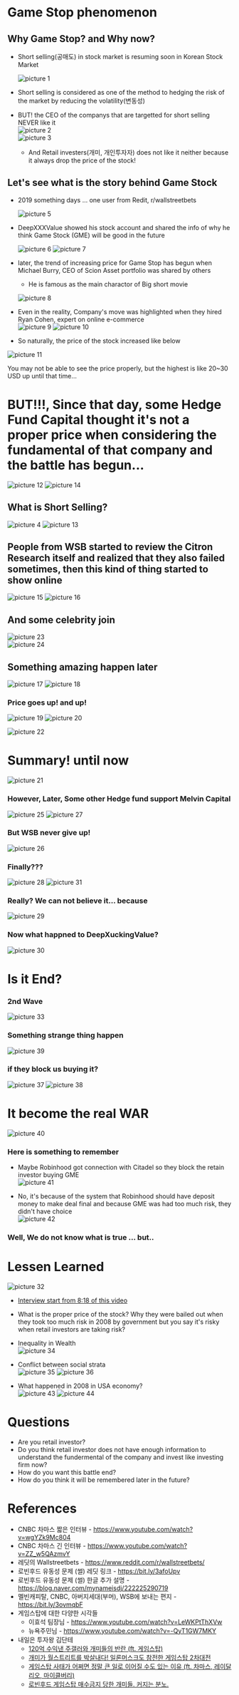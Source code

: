 # Game Stop phenomenon

## Why Game Stop? and Why now?
 * Short selling(공매도) in stock market is resuming soon in Korean Stock Market

     ![picture 1](../images/e0eb2a231a8cc969782c757ada1a6f8407560ec18867a156a86a60731372acff.png)  


  * Short selling is considered as one of the method to hedging the risk of the market by reducing the volatility(변동성)
  * BUT! the CEO of the companys that are targetted for short selling NEVER like it  
![picture 2](../images/c85e51eb9046a5d25a79d6f7cd04a726a0bfe58f5af4bc7ade40c1763f293e58.png)  
![picture 3](../images/54010c2aa543975d29ebbd4ae0c724621c1a1e1556d9aef659a2d07d7c115e09.png)  
    * And Retail investers(개미, 개인투자자) does not like it neither because it always drop the price of the stock!

## Let's see what is the story behind Game Stock
* 2019 something days ... one user from Redit, r/wallstreetbets 
  
  ![picture 5](../images/570ecee55db485ac25ebaaa8fd6d4dfd9aee0ec05cf1187c0bb5615c26196aad.png)  

* DeepXXXValue showed his stock account and shared the info of why he think Game Stock (GME) will be good in the future

  ![picture 6](../images/ad0f607e92c28ff1f547c2a7e8531e61530d7bea4fa44a911f2b4910d09188bc.png) 
  ![picture 7](../images/3e679a7caab5d03d1d8e8b9da00a43a91172f2c7c0f51a2803417eb9bf8d30b5.png)  
 

* later, the trend of increasing price for Game Stop has begun when Michael Burry, CEO of Scion Asset portfolio was shared by others
  * He is famous as the main charactor of Big short movie 
  
  ![picture 8](../images/51f7498d253acab62d7e263ab389fb5e2687cdedc009f5474cc1bacf71d4c46f.png)  

* Even in the reality, Company's move was highlighted when they hired Ryan Cohen, expert on online e-commerce  
  ![picture 9](../images/4c4ce604661c5df9899162728ff41f45c08cf18d19d3423acaafaade444d806e.png) 
  ![picture 10](../images/43e011b629b7ec2222932c3e2c7e1cdc3abcdddf07d679a08e8457054dcbc2ea.png)  

* So naturally, the price of the stock increased like below

![picture 11](../images/6928a4c94ed9502caed03f7bf6265537f6bcc3502f557a003130a83448288cd3.png)  

You may not be able to see the price properly, but the highest is like 20~30 USD up until that time...

# **BUT!!!**, Since that day, some Hedge Fund Capital thought it's not a proper price when considering the fundamental of that company and the battle has begun...

![picture 12](../images/27e2889673392ecaa59d1004b497ae3a23c4ba11b4dfcb4ce9853f3e5d5fa57f.png)
![picture 14](../images/91f326c36452a8c66c94af730e85f65307d0b2c6a0902f6d0edbc28babb54580.png)  

## What is Short Selling?
  
![picture 4](../images/ed1f2e1b68b78b45e08dfe028f2a70d4d5f338da6b77897c99f03ae817d7dd1c.png)
![picture 13](../images/8ea41789e87df6a328336cd862376a369307d31259616d09c1066a192a5b4699.png)  



## People from WSB started to review the Citron Research itself and realized that they also failed sometimes, then this kind of thing started to show online

![picture 15](../images/2a35fb67e292cd1ab1f4cf3937fcde87f47c9aa0c21d1cc9461f2f78d9eccb75.png) 
![picture 16](../images/c79795ae0afefabf7572ca14137ca011e7b9cedd62b449c13cb915969d1ceac3.png)  

## And some celebrity join
![picture 23](../images/9f7bb685ed1eb138e8919db3cf6a1a0de3b765ddbcb2697fbdf3eef5f96dc2a8.png)  
![picture 24](../images/68a50861102d58eced8e114eb03203aea482118984efef16d7ce2d034dc0610c.png)  


## Something amazing happen later

![picture 17](../images/560e3986e5d219e32d974a54fa2e8f3844595542bbd84819e15859abb64b6b68.png)
![picture 18](../images/77e6b53b2839ac21468ba7400e7633adb33c9a44cce2b39c7d74c989d1d4833f.png)  

### Price goes up! and up!

![picture 19](../images/a54004ff584da8249523c5176ba3ca24fcc47c1937a14559e0bd90c4b9c2877b.png)
![picture 20](../images/8b6472e67a19cc233266cd58edd7f836e349177e74cb543b359924724b04d6a0.png)  

![picture 22](../images/0581426d0818caacc00b2fbad8b923e1ec9337dcb3b6a3a10fc07e8e81f0c6ff.png)  



# Summary! until now 

![picture 21](../images/28a87325f33923d43ad93b0bbba97f64ad9ba21965f09aa74104a0bc4e3c302a.png)  

### However, Later, Some other Hedge fund support Melvin Capital
![picture 25](../images/abefcc6ea245d66f3832cbc183bcebe72f36b32b3b7bf82e5adc6a053ee590c3.png) 
![picture 27](../images/bb6c8a8174f20a5bc682c357e1237469ab8f3aa47b6abeb7b38437b3e221f6bb.png)  



### But WSB never give up!
![picture 26](../images/3d058875664a7edf9624acb90c174f00df3cf0668b25e9e8863c011acc819eab.png)  


### Finally??? 
![picture 28](../images/b46d6416039fe2e72e56bdf0e7345d303af933cf2ec31cf721f4454be27d515b.png)
![picture 31](../images/95c7e7c5ce927bee4fd731d77a42e59cb4c27f63209b31f47360991c561c4b5b.png)  



### Really? We can not believe it... because

![picture 29](../images/76cf8319c82c6841f39533ec90837e23972a8f6b149f0ac39b9da713742de260.png)  


### Now what happned to DeepXuckingValue?

![picture 30](../images/79c7622bdccee0bf048895b9fcc32a948d364bae467491af025d8ca55fe4142b.png)  


# Is it End?
### 2nd Wave
  ![picture 33](../images/05255ecb1b449042ab3703151afc5aa739c362ab50350bbb5120b0fac1d65d48.png)  

### Something strange thing happen
![picture 39](../images/a9c8f88caeddb7a6a287d286730020f98051bbae0060ae7b16c2b8105892d2b6.png)  

### if they block us buying it?  
  ![picture 37](../images/7d666952120dbcf7ab15f608c11d3fe1d5017cb60d67bc8375c315f0b0fb723e.png)
  ![picture 38](../images/562e2be5a4192f90a5bae5031579d5abbfd85d64ef017f4b686f30eaf52c1c74.png)  


# **It become the real WAR**
![picture 40](../images/31e57a240d47eb63bb4210146bb9d5d1376d702bf745b496ee2802c448d7aa26.png)  

### Here is something to remember  
* Maybe Robinhood got connection with Citadel so they block the retain investor buying GME   
![picture 41](../images/fda379b5a37683ef36e2e78cb02cd70463a41f68e8ef9b18a643070f7d4a9cec.png)

* No, it's because of the system that Robinhood should have deposit money to make deal final and because GME was had too much risk, they didn't have choice  
![picture 42](../images/0ba3b7c0de102bc80e17cb1d1aea79b1c55ecd225020cbd431e89a96a0aa9090.png)  

### Well, We do not know what is true ... but.. 

# Lessen Learned
![picture 32](../images/f99ba502975523c2a4239ed3bebeca9f980eccad3935cf00ffcf23d743f686e9.png)  
* [Interview start from 8:18 of this video](https://youtu.be/oqafpHe5Xiw)
* What is the proper price of the stock? Why they were bailed out when they took too much risk in 2008 by government but you say it's risky when retail investors are taking risk? 


* Inequality in Wealth   
![picture 34](../images/290f5c0bd0b2b55c787ee8b59462ee3d4b4fcb0753c49e77b624617cb990bf2a.png)

* Conflict between social strata  
![picture 35](../images/cfe63325c0cbaddf9bbcc6d30978120a50327a85371139a6e0f0eeaf500849b3.png)
![picture 36](../images/426dfabbc9d9e90e9dfa757451b2c4bda8b9c647a3ecbcbb2bbfcd3f55fc2b22.png)  

  
* What happened in 2008 in USA economy?   
![picture 43](../images/2f7ccceec024b3f5f02527d2c2ba9b5b97374edda3371cadc86d42e64a731f94.png)
![picture 44](../images/c5ab73f7825749b3677c6e12233ac7bea2527b52d379a6dde6e10c5bb0c86ff8.png)  



# Questions
* Are you retail investor?
* Do you think retail investor does not have enough information to understand the fundermental of the company and invest like investing firm now?
* How do you want this battle end?
* How do you think it will be remembered later in the future?


# References  
* CNBC 차마스 짧은 인터뷰 - https://www.youtube.com/watch?v=wgYZk9Mc804 
* CNBC 차마스 긴 인터뷰 - https://www.youtube.com/watch?v=ZZ_w5QAzmvY
* 레딧의 Wallstreetbets - https://www.reddit.com/r/wallstreetbets/
* 로빈후드 유동성 문제 (썰) 레딧 링크 - https://bit.ly/3afoUpv
* 로빈후드 유동성 문제 (썰) 한글 추가 설명 - https://blog.naver.com/mynameisdj/222225290719
* 멜빈캐피탈, CNBC, 아버지세대(부머), WSB에 보내는 편지 - https://bit.ly/3ovmqbF
* 게임스탑에 대한 다양한 시각들
  * 이효석 팀장님 - https://www.youtube.com/watch?v=LeWKPtThXVw
  * 뉴욕주민님 - https://www.youtube.com/watch?v=-QyT1GW7MKY
* 내일은 투자왕 김단테
  * [120억 수익낸 주갤러와 개미들의 반란 (ft. 게임스탑)](https://youtu.be/pouE5p1BX6A)
  * [개미가 월스트리트를 박살내다! 일론머스크도 참전한 게임스탑 2차대전](https://youtu.be/H7L4TMQfVYk)
  * [게임스탑 사태가 어쩌면 정말 큰 일로 이어질 수도 있는 이유 (ft. 차마스, 레이달리오, 마이클버리)](https://youtu.be/oqafpHe5Xiw)
  * [로빈후드 게임스탑 매수금지 당한 개미들. 커지는 분노.](https://youtu.be/Clu3MflVFxE)
